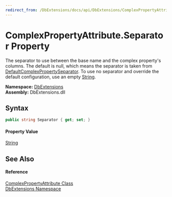 ```yaml
---
redirect_from: /DbExtensions/docs/api/DbExtensions/ComplexPropertyAttribute/Separator.html
---
```


ComplexPropertyAttribute.Separator Property
===========================================
The separator to use between the base name and the complex property's columns. The default is null, which means the separator is taken from [DefaultComplexPropertySeparator][1]. To use no separator and override the default configuration, use an empty [String][2].
  
**Namespace:** [DbExtensions][3]  
**Assembly:** DbExtensions.dll

Syntax
------

```csharp
public string Separator { get; set; }
```

#### Property Value
[String][2]

See Also
--------

#### Reference
[ComplexPropertyAttribute Class][4]  
[DbExtensions Namespace][3]  

[1]: ../DatabaseConfiguration/DefaultComplexPropertySeparator.md
[2]: https://learn.microsoft.com/dotnet/api/system.string
[3]: ../README.md
[4]: README.md